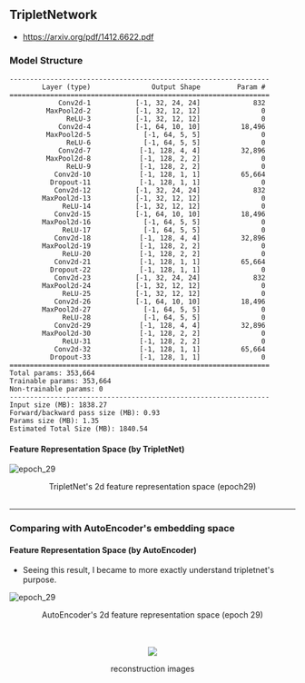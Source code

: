## TripletNetwork
- https://arxiv.org/pdf/1412.6622.pdf


### Model Structure
```
----------------------------------------------------------------
        Layer (type)               Output Shape         Param #
================================================================
            Conv2d-1           [-1, 32, 24, 24]             832
         MaxPool2d-2           [-1, 32, 12, 12]               0
              ReLU-3           [-1, 32, 12, 12]               0
            Conv2d-4           [-1, 64, 10, 10]          18,496
         MaxPool2d-5             [-1, 64, 5, 5]               0
              ReLU-6             [-1, 64, 5, 5]               0
            Conv2d-7            [-1, 128, 4, 4]          32,896
         MaxPool2d-8            [-1, 128, 2, 2]               0
              ReLU-9            [-1, 128, 2, 2]               0
           Conv2d-10            [-1, 128, 1, 1]          65,664
          Dropout-11            [-1, 128, 1, 1]               0
           Conv2d-12           [-1, 32, 24, 24]             832
        MaxPool2d-13           [-1, 32, 12, 12]               0
             ReLU-14           [-1, 32, 12, 12]               0
           Conv2d-15           [-1, 64, 10, 10]          18,496
        MaxPool2d-16             [-1, 64, 5, 5]               0
             ReLU-17             [-1, 64, 5, 5]               0
           Conv2d-18            [-1, 128, 4, 4]          32,896
        MaxPool2d-19            [-1, 128, 2, 2]               0
             ReLU-20            [-1, 128, 2, 2]               0
           Conv2d-21            [-1, 128, 1, 1]          65,664
          Dropout-22            [-1, 128, 1, 1]               0
           Conv2d-23           [-1, 32, 24, 24]             832
        MaxPool2d-24           [-1, 32, 12, 12]               0
             ReLU-25           [-1, 32, 12, 12]               0
           Conv2d-26           [-1, 64, 10, 10]          18,496
        MaxPool2d-27             [-1, 64, 5, 5]               0
             ReLU-28             [-1, 64, 5, 5]               0
           Conv2d-29            [-1, 128, 4, 4]          32,896
        MaxPool2d-30            [-1, 128, 2, 2]               0
             ReLU-31            [-1, 128, 2, 2]               0
           Conv2d-32            [-1, 128, 1, 1]          65,664
          Dropout-33            [-1, 128, 1, 1]               0
================================================================
Total params: 353,664
Trainable params: 353,664
Non-trainable params: 0
----------------------------------------------------------------
Input size (MB): 1838.27
Forward/backward pass size (MB): 0.93
Params size (MB): 1.35
Estimated Total Size (MB): 1840.54
```

#### Feature Representation Space (by TripletNet)
![epoch_29](https://github.com/SimplePro/Pytorch-TripletNetwork/assets/66504341/ad56bfe6-db99-447a-915e-207863c64d7a)
<div align="center"> TripletNet's 2d feature representation space (epoch29) </div>
</br>

-----------------------------
### Comparing with AutoEncoder's embedding space
#### Feature Representation Space (by AutoEncoder)
- Seeing this result, I became to more exactly understand tripletnet's purpose.    

![epoch_29](https://github.com/SimplePro/Pytorch-TripletNetwork/assets/66504341/5332047e-8e98-4882-aebd-56a494c581b1)
<div align="center"> AutoEncoder's 2d feature representation space (epoch 29) </div>

<br/>
<br/>

<p align="center">
<img aling="center" src="https://github.com/SimplePro/Pytorch-TripletNetwork/assets/66504341/88040b97-0007-44ed-a349-2897b3c6c448">
</p>

<div align="center"> reconstruction images </div>